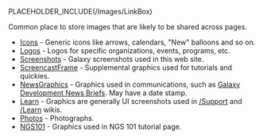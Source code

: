 PLACEHOLDER_INCLUDE(/Images/LinkBox)

Common place to store images that are likely to be shared across pages.

* [Icons](Icons) - Generic icons like arrows, calendars, "New" balloons and so on.
* [Logos](Logos) - Logos for specific organizations, events, programs, etc.
* [Screenshots](Screenshots) - Galaxy screenshots used in this web site.
* [ScreencastFrame](ScreencastFrame) - Supplemental graphics used for tutorials and quickies.
* [NewsGraphics](NewsGraphics) - Graphics used in communications, such as [Galaxy Development News Briefs](/src/DevNewsBriefs/index.md). May have a date stamp.
* [Learn](/src/Images/Learn/index.md) - Graphics are generally UI screenshots used in [/Support](/src/Support/index.md) and [/Learn](/src/Learn/index.md) wikis.
* [Photos](Photos) - Photographs.
* [NGS101](Images/NGS101) - Graphics used in NGS 101 tutorial page.
